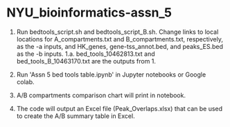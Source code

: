 # NYU_bioinformatics-assn_5

1. Run bedtools_script.sh and bedtools_script_B.sh. Change links to local locations for A_compartments.txt and B_compartments.txt, respectively, as the -a inputs, and HK_genes, gene-tss_annot.bed, and peaks_ES.bed as the -b inputs.
1.a. bed_tools_10462813.txt and bed_tools_B_10463170.txt are the outputs from 1.

2.  Run 'Assn 5 bed tools table.ipynb' in Jupyter notebooks or Google colab.

3. A/B compartments comparison chart will print in notebook.

4. The code will output an Excel file (Peak_Overlaps.xlsx) that can be used to create the A/B summary table in Excel.
